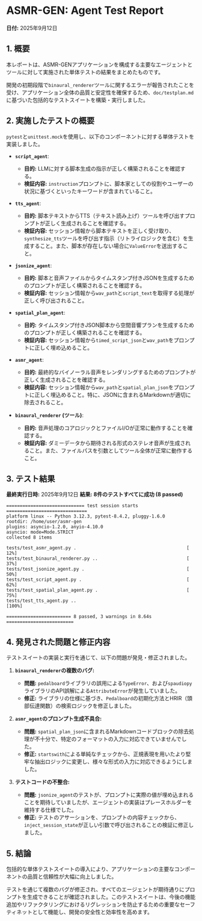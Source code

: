 # ASMR-GEN: Agent Test Report

**日付:** 2025年9月12日

## 1. 概要

本レポートは、ASMR-GENアプリケーションを構成する主要なエージェントとツールに対して実施された単体テストの結果をまとめたものです。

開発の初期段階で`binaural_renderer`ツールに関するエラーが報告されたことを受け、アプリケーション全体の品質と安定性を確保するため、`doc/testplan.md`に基づいた包括的なテストスイートを構築・実行しました。

## 2. 実施したテストの概要

`pytest`と`unittest.mock`を使用し、以下のコンポーネントに対する単体テストを実装しました。

*   **`script_agent`**:
    *   **目的:** LLMに対する脚本生成の指示が正しく構築されることを確認する。
    *   **検証内容:** `instruction`プロンプトに、脚本家としての役割やユーザーの状況に基づくといったキーワードが含まれていること。

*   **`tts_agent`**:
    *   **目的:** 脚本テキストからTTS（テキスト読み上げ）ツールを呼び出すプロンプトが正しく生成されることを確認する。
    *   **検証内容:** セッション情報から脚本テキストを正しく受け取り、`synthesize_tts`ツールを呼び出す指示（リトライロジックを含む）を生成すること。また、脚本が存在しない場合に`ValueError`を送出すること。

*   **`jsonize_agent`**:
    *   **目的:** 脚本と音声ファイルからタイムスタンプ付きJSONを生成するためのプロンプトが正しく構築されることを確認する。
    *   **検証内容:** セッション情報から`wav_path`と`script_text`を取得する処理が正しく呼び出されること。

*   **`spatial_plan_agent`**:
    *   **目的:** タイムスタンプ付きJSON脚本から空間音響プランを生成するためのプロンプトが正しく構築されることを確認する。
    *   **検証内容:** セッション情報から`timed_script_json`と`wav_path`をプロンプトに正しく埋め込めること。

*   **`asmr_agent`**:
    *   **目的:** 最終的なバイノーラル音声をレンダリングするためのプロンプトが正しく生成されることを確認する。
    *   **検証内容:** セッション情報から`wav_path`と`spatial_plan_json`をプロンプトに正しく埋込めること。特に、JSONに含まれるMarkdownが適切に除去されること。

*   **`binaural_renderer` (ツール)**:
    *   **目的:** 音声処理のコアロジックとファイルI/Oが正常に動作することを確認する。
    *   **検証内容:** ダミーデータから期待される形式のステレオ音声が生成されること。また、ファイルパスを引数としてツール全体が正常に動作すること。

## 3. テスト結果

**最終実行日時:** 2025年9月12日
**結果:** **8件のテストすべてに成功 (8 passed)**

```
============================= test session starts ==============================
platform linux -- Python 3.12.3, pytest-8.4.2, pluggy-1.6.0
rootdir: /home/user/asmr-gen
plugins: asyncio-1.2.0, anyio-4.10.0
asyncio: mode=Mode.STRICT
collected 8 items

tests/test_asmr_agent.py .                                         [ 12%]
tests/test_binaural_renderer.py ..                                 [ 37%]
tests/test_jsonize_agent.py .                                      [ 50%]
tests/test_script_agent.py .                                       [ 62%]
tests/test_spatial_plan_agent.py .                                 [ 75%]
tests/test_tts_agent.py ..                                         [100%]

======================== 8 passed, 3 warnings in 8.64s =========================
```

## 4. 発見された問題と修正内容

テストスイートの実装と実行を通じて、以下の問題が発見・修正されました。

1.  **`binaural_renderer`の複数のバグ:**
    *   **問題:** `pedalboard`ライブラリの誤用による`TypeError`、および`spaudiopy`ライブラリのAPI誤解による`AttributeError`が発生していました。
    *   **修正:** ライブラリの仕様に基づき、`Pedalboard`の初期化方法とHRIR（頭部伝達関数）の検索ロジックを修正しました。

2.  **`asmr_agent`のプロンプト生成不具合:**
    *   **問題:** `spatial_plan_json`に含まれるMarkdownコードブロックの除去処理が不十分で、特定のフォーマットの入力に対応できていませんでした。
    *   **修正:** `startswith`による単純なチェックから、正規表現を用いたより堅牢な抽出ロジックに変更し、様々な形式の入力に対応できるようにしました。

3.  **テストコードの不整合:**
    *   **問題:** `jsonize_agent`のテストが、プロンプトに実際の値が埋め込まれることを期待していましたが、エージェントの実装はプレースホルダーを維持する仕様でした。
    *   **修正:** テストのアサーションを、プロンプトの内容チェックから、`inject_session_state`が正しい引数で呼び出されることの検証に修正しました。

## 5. 結論

包括的な単体テストスイートの導入により、アプリケーションの主要なコンポーネントの品質と信頼性が大幅に向上しました。

テストを通じて複数のバグが修正され、すべてのエージェントが期待通りにプロンプトを生成できることが確認されました。このテストスイートは、今後の機能追加やリファクタリングにおけるリグレッションを防止するための重要なセーフティネットとして機能し、開発の安全性と効率性を高めます。
